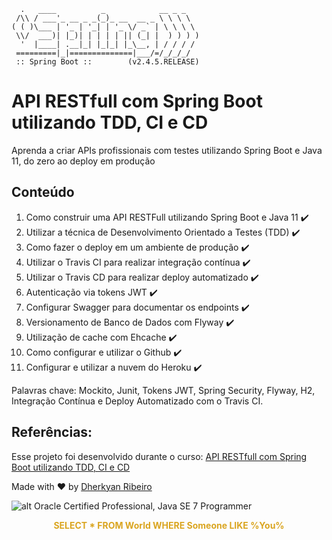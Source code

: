 ```
  .   ____          _            __ _ _
 /\\ / ___'_ __ _ _(_)_ __  __ _ \ \ \ \
( ( )\___ | '_ | '_| | '_ \/ _` | \ \ \ \
 \\/  ___)| |_)| | | | | || (_| |  ) ) ) )
  '  |____| .__|_| |_|_| |_\__, | / / / /
 =========|_|==============|___/=/_/_/_/
 :: Spring Boot ::        (v2.4.5.RELEASE)
```

# API RESTfull com Spring Boot utilizando TDD, CI e CD
Aprenda a criar APIs profissionais com testes utilizando Spring Boot e Java 11, do zero ao deploy em produção

## Conteúdo
1. Como construir uma API RESTFull utilizando Spring Boot e Java 11 :heavy_check_mark:
2. Utilizar a técnica de Desenvolvimento Orientado a Testes (TDD) :heavy_check_mark:
3. Como fazer o deploy em um ambiente de produção :heavy_check_mark:
4. Utilizar o Travis CI para realizar integração contínua :heavy_check_mark:
5. Utilizar o Travis CD para realizar deploy automatizado :heavy_check_mark:
6. Autenticação via tokens JWT :heavy_check_mark:
7. Configurar Swagger para documentar os endpoints :heavy_check_mark:
8. Versionamento de Banco de Dados com Flyway :heavy_check_mark:
9. Utilização de cache com Ehcache :heavy_check_mark:
10. Como configurar e utilizar o Github :heavy_check_mark:
11. Configurar e utilizar a nuvem do Heroku :heavy_check_mark:

Palavras chave: Mockito, Junit, Tokens JWT, Spring Security, Flyway, H2, Integração Contínua e Deploy Automatizado com o Travis CI.



## Referências:

Esse projeto foi desenvolvido durante o curso: [API RESTfull com Spring Boot utilizando TDD, CI e CD](https://www.udemy.com/course/api-restfull-com-spring-boot-utilizando-tdd-ci-e-cd/ ) 


Made with :heart: by [Dherkyan Ribeiro](https://www.credly.com/users/dherkyan-ribeiro-da-silva/badges)


![alt Oracle Certified Professional, Java SE 7 Programmer](https://images.credly.com/size/110x110/images/3661e48f-ee1c-47fc-a474-b84fca370a19/Oracle-Certification-badge_OC-Professional600X600.png)


<style>
.wallet-api-msg {color: goldenrod;text-align: center; font-weight: bold;}
</style>

<p class="wallet-api-msg">
    SELECT * FROM World WHERE Someone LIKE %You%
</p>
